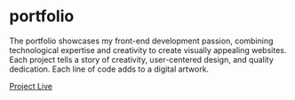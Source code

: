 # portfolio
The portfolio showcases my front-end development passion, combining technological expertise and creativity to create visually appealing websites. Each project tells a story of creativity, user-centered design, and quality dedication. Each line of code adds to a digital artwork.

<a href="https://sunaramwebdev.github.io/portfolio/">Project Live</a>
